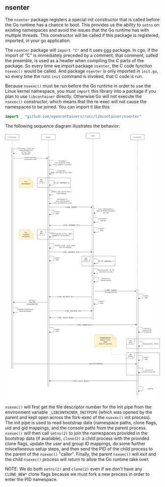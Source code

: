 ## nsenter

The `nsenter` package registers a special init constructor that is called before
the Go runtime has a chance to boot.  This provides us the ability to `setns` on
existing namespaces and avoid the issues that the Go runtime has with multiple
threads.  This constructor will be called if this package is registered,
imported, in your go application.

The `nsenter` package will `import "C"` and it uses [cgo](https://golang.org/cmd/cgo/)
package. In cgo, if the import of "C" is immediately preceded by a comment, that comment,
called the preamble, is used as a header when compiling the C parts of the package.
So every time we  import package `nsenter`, the C code function `nsexec()` would be
called. And package `nsenter` is only imported in `init.go`, so every time the runc
`init` command is invoked, that C code is run.

Because `nsexec()` must be run before the Go runtime in order to use the
Linux kernel namespace, you must `import` this library into a package if
you plan to use `libcontainer` directly. Otherwise Go will not execute
the `nsexec()` constructor, which means that the re-exec will not cause
the namespaces to be joined. You can import it like this:

```go
import _ "github.com/opencontainers/runc/libcontainer/nsenter"
```

The following sequence diagram illustrates the behavior:

![nsenter Sequence Diagram](/contrib/nsenter-doc/nsenter.jpg)

`nsexec()` will first get the file descriptor number for the init pipe
from the environment variable `_LIBCONTAINER_INITPIPE` (which was opened
by the parent and kept open across the fork-exec of the `nsexec()` init
process). The init pipe is used to read bootstrap data (namespace paths,
clone flags, uid and gid mappings, and the console path) from the parent
process. `nsexec()` will then call `setns(2)` to join the namespaces
provided in the bootstrap data (if available), `clone(2)` a child process
with the provided clone flags, update the user and group ID mappings, do
some further miscellaneous setup steps, and then send the PID of the
child process to the parent of the `nsexec()` "caller". Finally,
the parent `nsexec()` will exit and the child `nsexec()` process will
return to allow the Go runtime take over.

NOTE: We do both `setns(2)` and `clone(2)` even if we don't have any
`CLONE_NEW*` clone flags because we must fork a new process in order to
enter the PID namespace.



